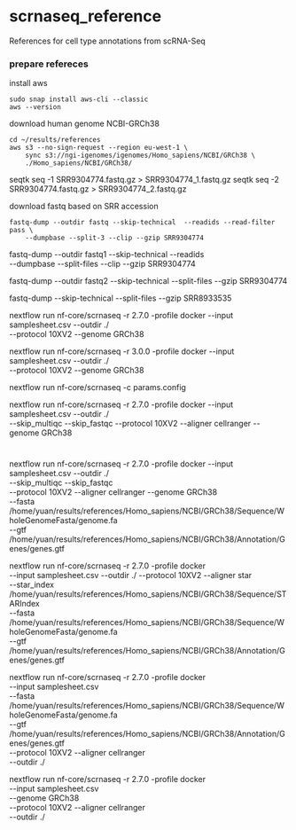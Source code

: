 # scrnaseq_reference
References for cell type annotations from scRNA-Seq


### prepare refereces
install aws
```
sudo snap install aws-cli --classic
aws --version
```

download human genome NCBI-GRCh38
```
cd ~/results/references
aws s3 --no-sign-request --region eu-west-1 \
    sync s3://ngi-igenomes/igenomes/Homo_sapiens/NCBI/GRCh38 \
    ./Homo_sapiens/NCBI/GRCh38/
```

seqtk seq -1 SRR9304774.fastq.gz > SRR9304774_1.fastq.gz
seqtk seq -2 SRR9304774.fastq.gz > SRR9304774_2.fastq.gz


download fastq based on SRR accession
```
fastq-dump --outdir fastq --skip-technical  --readids --read-filter pass \
    --dumpbase --split-3 --clip --gzip SRR9304774
```

<!-- fastq1 -->
fastq-dump --outdir fastq1 --skip-technical  --readids \
    --dumpbase --split-files --clip --gzip SRR9304774

<!-- fastq2 -->
fastq-dump --outdir fastq2 --skip-technical --split-files --gzip SRR9304774


fastq-dump --skip-technical --split-files --gzip SRR8933535






<!-- pass -->

nextflow run nf-core/scrnaseq -r 2.7.0 -profile docker --input samplesheet.csv --outdir ./ \
    --protocol 10XV2 --genome GRCh38


nextflow run nf-core/scrnaseq -r 3.0.0 -profile docker --input samplesheet.csv --outdir ./ \
    --protocol 10XV2 --genome GRCh38


nextflow run nf-core/scrnaseq -c params.config


nextflow run nf-core/scrnaseq -r 2.7.0 -profile docker --input samplesheet.csv --outdir ./ \
    --skip_multiqc --skip_fastqc --protocol 10XV2 --aligner cellranger --genome GRCh38


#
nextflow run nf-core/scrnaseq -r 2.7.0 -profile docker --input samplesheet.csv --outdir ./ \
    --skip_multiqc --skip_fastqc \
    --protocol 10XV2 --aligner cellranger --genome GRCh38 \
    --fasta /home/yuan/results/references/Homo_sapiens/NCBI/GRCh38/Sequence/WholeGenomeFasta/genome.fa \
    --gtf /home/yuan/results/references/Homo_sapiens/NCBI/GRCh38/Annotation/Genes/genes.gtf 
    



nextflow run nf-core/scrnaseq -r 2.7.0 -profile docker \
    --input samplesheet.csv --outdir ./ --protocol 10XV2 --aligner star \
    --star_index /home/yuan/results/references/Homo_sapiens/NCBI/GRCh38/Sequence/STARIndex \
    --fasta /home/yuan/results/references/Homo_sapiens/NCBI/GRCh38/Sequence/WholeGenomeFasta/genome.fa \
    --gtf /home/yuan/results/references/Homo_sapiens/NCBI/GRCh38/Annotation/Genes/genes.gtf








nextflow run nf-core/scrnaseq -r 2.7.0 -profile docker \
   --input samplesheet.csv \
   --fasta /home/yuan/results/references/Homo_sapiens/NCBI/GRCh38/Sequence/WholeGenomeFasta/genome.fa \
   --gtf /home/yuan/results/references/Homo_sapiens/NCBI/GRCh38/Annotation/Genes/genes.gtf \
   --protocol 10XV2 --aligner cellranger \
    --outdir ./


nextflow run nf-core/scrnaseq -r 2.7.0 -profile docker \
   --input samplesheet.csv \
   --genome GRCh38 \
   --protocol 10XV2 --aligner cellranger \
    --outdir ./
   